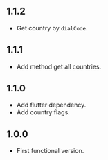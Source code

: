 ## 1.1.2

* Get country by `dialCode`.

## 1.1.1

* Add method get all countries.

## 1.1.0

* Add flutter dependency.
* Add country flags.

## 1.0.0

* First functional version.
